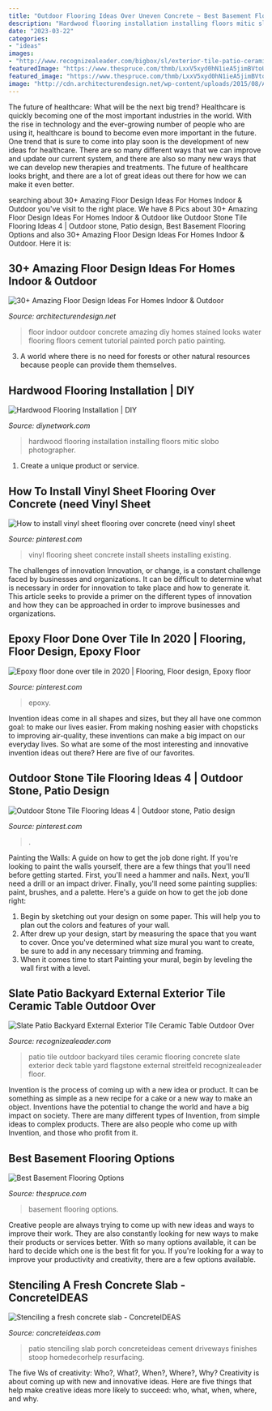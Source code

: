 ```yaml
---
title: "Outdoor Flooring Ideas Over Uneven Concrete ~ Best Basement Flooring Options"
description: "Hardwood flooring installation installing floors mitic slobo photographer"
date: "2023-03-22"
categories:
- "ideas"
images:
- "http://www.recognizealeader.com/bigbox/sl/exterior-tile-patio-ceramic-table-outdoor_outdoor-patio-and-backyard.jpg"
featuredImage: "https://www.thespruce.com/thmb/LxxV5xyd0hN1ieA5jimBVtoUoJE=/2725x1817/filters:fill(auto,1)/BasementFlooring-5bb76ea04cedfd00261522e8.jpg"
featured_image: "https://www.thespruce.com/thmb/LxxV5xyd0hN1ieA5jimBVtoUoJE=/2725x1817/filters:fill(auto,1)/BasementFlooring-5bb76ea04cedfd00261522e8.jpg"
image: "http://cdn.architecturendesign.net/wp-content/uploads/2015/08/AD-Indoor-Outdoor-Floor-Design-Ideas-01.jpg"
---
```



The future of healthcare: What will be the next big trend?
Healthcare is quickly becoming one of the most important industries in the world. With the rise in technology and the ever-growing number of people who are using it, healthcare is bound to become even more important in the future. One trend that is sure to come into play soon is the development of new ideas for healthcare. There are so many different ways that we can improve and update our current system, and there are also so many new ways that we can develop new therapies and treatments. The future of healthcare looks bright, and there are a lot of great ideas out there for how we can make it even better.

	

		
searching about 30+ Amazing Floor Design Ideas For Homes Indoor &amp; Outdoor you've visit to the right place. We have 8 Pics about 30+ Amazing Floor Design Ideas For Homes Indoor &amp; Outdoor like Outdoor Stone Tile Flooring Ideas 4 | Outdoor stone, Patio design, Best Basement Flooring Options and also 30+ Amazing Floor Design Ideas For Homes Indoor &amp; Outdoor. Here it is:
		
    
## 30+ Amazing Floor Design Ideas For Homes Indoor &amp; Outdoor

<img loading=lazy src="http://cdn.architecturendesign.net/wp-content/uploads/2015/08/AD-Indoor-Outdoor-Floor-Design-Ideas-01.jpg" onerror="this.onerror=null;this.src='https://tse4.mm.bing.net/th?id=OIP.Izd7h22HeBsWOdwLh1PEdQHaJY&amp;pid=15.1';" alt="30+ Amazing Floor Design Ideas For Homes Indoor &amp; Outdoor">

_Source: architecturendesign.net_

>floor indoor outdoor concrete amazing diy homes stained looks water flooring floors cement tutorial painted porch patio painting. 

	

3. A world where there is no need for forests or other natural resources because people can provide them themselves. 

    
## Hardwood Flooring Installation | DIY

<img loading=lazy src="http://hgtvhome.sndimg.com/content/dam/images/hgtv/fullset/2016/1/26/1/iStock_000019038903_Installing-Hardwood-Flooring.jpg.rend.hgtvcom.616.462.suffix/1453855330461.jpeg" onerror="this.onerror=null;this.src='https://tse4.mm.bing.net/th?id=OIP.7SmHq-07azH81E6DKkAxfgHaFj&amp;pid=15.1';" alt="Hardwood Flooring Installation | DIY">

_Source: diynetwork.com_

>hardwood flooring installation installing floors mitic slobo photographer. 

	

1. Create a unique product or service.

    
## How To Install Vinyl Sheet Flooring Over Concrete (need Vinyl Sheet

<img loading=lazy src="https://i.pinimg.com/736x/a2/db/86/a2db86fba350174f3fa4775381b492e8--vinyl-sheet-flooring-vinyl-sheets.jpg" onerror="this.onerror=null;this.src='https://tse2.mm.bing.net/th?id=OIP.ZNnlcadxkLvTfFFfq_9aaQHaFj&amp;pid=15.1';" alt="How to install vinyl sheet flooring over concrete (need vinyl sheet">

_Source: pinterest.com_

>vinyl flooring sheet concrete install sheets installing existing. 

	

The challenges of innovation
Innovation, or change, is a constant challenge faced by businesses and organizations. It can be difficult to determine what is necessary in order for innovation to take place and how to generate it. This article seeks to provide a primer on the different types of innovation and how they can be approached in order to improve businesses and organizations.

    
## Epoxy Floor Done Over Tile In 2020 | Flooring, Floor Design, Epoxy Floor

<img loading=lazy src="https://i.pinimg.com/736x/d2/f4/88/d2f4881e758970edb686a81adc31f4a5.jpg" onerror="this.onerror=null;this.src='https://tse1.mm.bing.net/th?id=OIP.cAdg8NiwB2j7FLgSzOQcKwHaJ4&amp;pid=15.1';" alt="Epoxy floor done over tile in 2020 | Flooring, Floor design, Epoxy floor">

_Source: pinterest.com_

>epoxy. 

	

Invention ideas come in all shapes and sizes, but they all have one common goal: to make our lives easier. From making noshing easier with chopsticks to improving air-quality, these inventions can make a big impact on our everyday lives. So what are some of the most interesting and innovative invention ideas out there? Here are five of our favorites.

    
## Outdoor Stone Tile Flooring Ideas 4 | Outdoor Stone, Patio Design

<img loading=lazy src="https://i.pinimg.com/736x/1a/58/09/1a580988122b39d3c1bbbaf4ce231992.jpg" onerror="this.onerror=null;this.src='https://tse2.mm.bing.net/th?id=OIP.rOgV5N-Tw3rKNNFd1mp6VAHaHa&amp;pid=15.1';" alt="Outdoor Stone Tile Flooring Ideas 4 | Outdoor stone, Patio design">

_Source: pinterest.com_

>. 

	

Painting the Walls: A guide on how to get the job done right.
If you're looking to paint the walls yourself, there are a few things that you'll need before getting started. First, you'll need a hammer and nails. Next, you'll need a drill or an impact driver. Finally, you'll need some painting supplies: paint, brushes, and a palette. Here's a guide on how to get the job done right: 
1) Begin by sketching out your design on some paper. This will help you to plan out the colors and features of your wall. 
2) After drew up your design, start by measuring the space that you want to cover. Once you've determined what size mural you want to create, be sure to add in any necessary trimming and framing. 
3) When it comes time to start Painting your mural, begin by leveling the wall first with a level.

    
## Slate Patio Backyard External Exterior Tile Ceramic Table Outdoor Over

<img loading=lazy src="http://www.recognizealeader.com/bigbox/sl/exterior-tile-patio-ceramic-table-outdoor_outdoor-patio-and-backyard.jpg" onerror="this.onerror=null;this.src='https://tse3.mm.bing.net/th?id=OIP.lpLiVYdL0aGjHNCAzZS-HAHaE7&amp;pid=15.1';" alt="Slate Patio Backyard External Exterior Tile Ceramic Table Outdoor Over">

_Source: recognizealeader.com_

>patio tile outdoor backyard tiles ceramic flooring concrete slate exterior deck table yard flagstone external streitfeld recognizealeader floor. 

	

Invention is the process of coming up with a new idea or product. It can be something as simple as a new recipe for a cake or a new way to make an object. Inventions have the potential to change the world and have a big impact on society. There are many different types of Invention, from simple ideas to complex products. There are also people who come up with Invention, and those who profit from it.

    
## Best Basement Flooring Options

<img loading=lazy src="https://www.thespruce.com/thmb/LxxV5xyd0hN1ieA5jimBVtoUoJE=/2725x1817/filters:fill(auto,1)/BasementFlooring-5bb76ea04cedfd00261522e8.jpg" onerror="this.onerror=null;this.src='https://tse1.mm.bing.net/th?id=OIP.3y2r3Ho91G-WoEp2crG7iQHaE8&amp;pid=15.1';" alt="Best Basement Flooring Options">

_Source: thespruce.com_

>basement flooring options. 

	

Creative people are always trying to come up with new ideas and ways to improve their work. They are also constantly looking for new ways to make their products or services better. With so many options available, it can be hard to decide which one is the best fit for you. If you're looking for a way to improve your productivity and creativity, there are a few options available.

    
## Stenciling A Fresh Concrete Slab - ConcreteIDEAS

<img loading=lazy src="https://www.concreteideas.com/wp-content/uploads/2014/02/Stencil-patterns.jpg" onerror="this.onerror=null;this.src='https://tse3.mm.bing.net/th?id=OIP.IvD_MoqGSgqiCiZnVq2_YQAAAA&amp;pid=15.1';" alt="Stenciling a fresh concrete slab - ConcreteIDEAS">

_Source: concreteideas.com_

>patio stenciling slab porch concreteideas cement driveways finishes stoop homedecorhelp resurfacing. 

	

The five Ws of creativity: Who?, What?, When?, Where?, Why?
Creativity is about coming up with new and innovative ideas. Here are five things that help make creative ideas more likely to succeed: who, what, when, where, and why.

